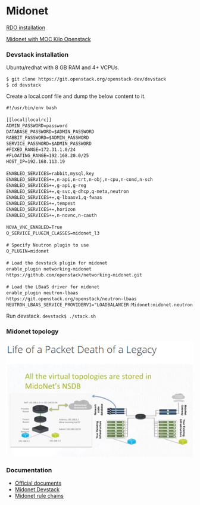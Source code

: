 # Midonet
[RDO installation](https://www.rdoproject.org/networking/midonet-integration_mem-5-rhel-7-kilo-osp)

[Midonet with MOC Kilo Openstack](Midonet-with-openstack-Kilo-release-(MOC-puppet-deployment).html)

### Devstack installation
Ubuntu/redhat with 8 GB RAM and 4+ VCPUs.

```
$ git clone https://git.openstack.org/openstack-dev/devstack
$ cd devstack
```
Create a local.conf file and dump the below content to it.

```
#!/usr/bin/env bash

[[local|localrc]]
ADMIN_PASSWORD=password
DATABASE_PASSWORD=$ADMIN_PASSWORD
RABBIT_PASSWORD=$ADMIN_PASSWORD
SERVICE_PASSWORD=$ADMIN_PASSWORD
#FIXED_RANGE=172.31.1.0/24
#FLOATING_RANGE=192.168.20.0/25
HOST_IP=192.168.113.19

ENABLED_SERVICES=rabbit,mysql,key
ENABLED_SERVICES+=,n-api,n-crt,n-obj,n-cpu,n-cond,n-sch
ENABLED_SERVICES+=,g-api,g-reg
ENABLED_SERVICES+=,q-svc,q-dhcp,q-meta,neutron
ENABLED_SERVICES+=,q-lbaasv1,q-fwaas
ENABLED_SERVICES+=,tempest
ENABLED_SERVICES+=,horizon
ENABLED_SERVICES+=,n-novnc,n-cauth

NOVA_VNC_ENABLED=True
Q_SERVICE_PLUGIN_CLASSES=midonet_l3

# Specify Neutron plugin to use
Q_PLUGIN=midonet

# Load the devstack plugin for midonet
enable_plugin networking-midonet https://github.com/openstack/networking-midonet.git

# Load the LBaaS driver for midonet
enable_plugin neutron-lbaas https://git.openstack.org/openstack/neutron-lbaas
NEUTRON_LBAAS_SERVICE_PROVIDERV1="LOADBALANCER:Midonet:midonet.neutron.services.loadbalancer.driver.MidonetLoadbalancerDriver:default"
```

Run devstack.
`devstack$ ./stack.sh`

### Midonet topology

![](../../_static/img/midonet-topology.png)

### Documentation
* [Official documents](http://docs.midokura.com/)
* [Midonet Devstack](https://github.com/openstack/networking-midonet/tree/master/devstack)
* [Midonet rule chains](http://blog.midokura.com/2016/04/midonet-rule-chains/)

